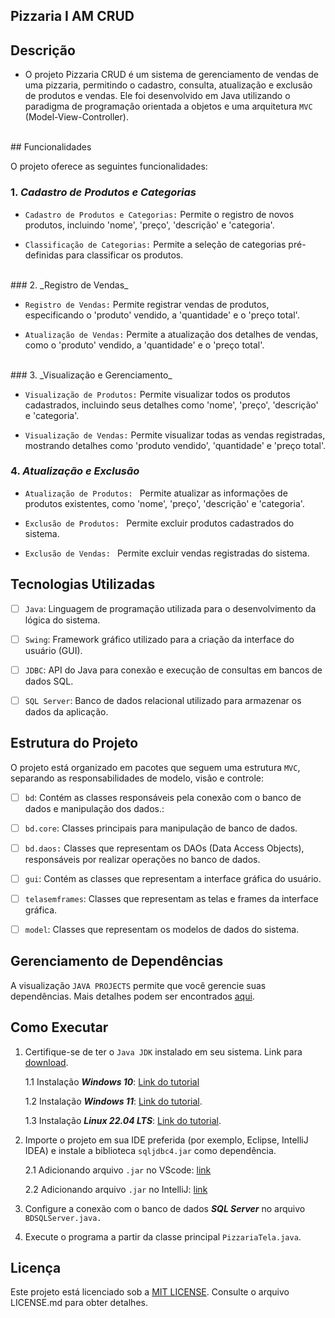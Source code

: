 ## Pizzaria I AM CRUD

## Descrição
- O projeto Pizzaria CRUD é um sistema de gerenciamento de vendas de uma pizzaria, permitindo o cadastro, consulta, atualização e exclusão de produtos e vendas. Ele foi desenvolvido em Java utilizando o paradigma de programação orientada a objetos e uma arquitetura `MVC` (Model-View-Controller).
<br>
## Funcionalidades 

O projeto oferece as seguintes funcionalidades: 

### 1. _Cadastro de Produtos e Categorias_
- `Cadastro de Produtos e Categorias:` Permite o registro de novos produtos, incluindo 'nome', 'preço', 'descrição' e 'categoria'.

- `Classificação de Categorias:` Permite a seleção de categorias pré-definidas para classificar os produtos.

<br>
### 2. _Registro de Vendas_

- `Registro de Vendas:` Permite registrar vendas de produtos, especificando o 'produto' vendido, a 'quantidade' e o 'preço total'.

- `Atualização de Vendas:` Permite a atualização dos detalhes de vendas, como o 'produto' vendido, a 'quantidade' e o 'preço total'.

<br>
### 3. _Visualização e Gerenciamento_

- `Visualização de Produtos:` Permite visualizar todos os produtos cadastrados, incluindo seus detalhes como 'nome', 'preço', 'descrição' e 'categoria'.

- `Visualização de Vendas:` Permite visualizar todas as vendas registradas, mostrando detalhes como 'produto vendido', 'quantidade' e 'preço total'.

### 4. _Atualização e Exclusão_

- `Atualização de Produtos: ` Permite atualizar as informações de produtos existentes, como 'nome', 'preço', 'descrição' e 'categoria'.

- `Exclusão de Produtos: ` Permite excluir produtos cadastrados do sistema.


- `Exclusão de Vendas: ` Permite excluir vendas registradas do sistema.

## Tecnologias Utilizadas

- [ ] `Java`: Linguagem de programação utilizada para o desenvolvimento da lógica do sistema.

- [ ] `Swing`: Framework gráfico utilizado para a criação da interface do usuário (GUI).

- [ ] `JDBC`: API do Java para conexão e execução de consultas em bancos de dados SQL.

- [ ] `SQL Server`: Banco de dados relacional utilizado para armazenar os dados da aplicação.

## Estrutura do Projeto

O projeto está organizado em pacotes que seguem uma estrutura `MVC`, separando as responsabilidades de modelo, visão e controle:

- [ ] `bd`: Contém as classes responsáveis pela conexão com o banco de dados e manipulação dos dados.:

- [ ] `bd.core`: Classes principais para manipulação de banco de dados.

- [ ] `bd.daos:` Classes que representam os DAOs (Data Access Objects), responsáveis por realizar operações no banco de dados.

- [ ] `gui`: Contém as classes que representam a 
interface gráfica do usuário.

- [ ] `telasemframes`: Classes que representam as telas e frames da interface gráfica.

- [ ] `model`: Classes que representam os modelos de dados do sistema.

## Gerenciamento de Dependências

A visualização `JAVA PROJECTS` permite que você gerencie suas dependências. Mais detalhes podem ser encontrados [aqui](https://github.com/microsoft/vscode-java-dependency#manage-dependencies).

## Como Executar

1. Certifique-se de ter o `Java JDK` instalado em seu sistema. Link para [download](https://www.oracle.com/java/technologies/downloads/).

    1.1 Instalação __*Windows 10*__: [Link do tutorial](https://www.youtube.com/watch?v=AUL--F5Wdh8)

    1.2 Instalação __*Windows 11*__: [Link do tutorial](https://www.youtube.com/watch?v=krGadRGdESQ).

    1.3 Instalação __*Linux 22.04 LTS*__: [Link do tutorial](https://www.youtube.com/watch?v=vVrIDJ--GOA).

2. Importe o projeto em sua IDE preferida (por exemplo, Eclipse, IntelliJ IDEA) e instale a biblioteca `sqljdbc4.jar` como dependência.

    2.1 Adicionando arquivo `.jar` no VScode: [link](https://www.youtube.com/watch?v=3Qm54znQX2E&list=PLDyYFpL8k5MyC7auUCOF-S8YGM8tGaoSw&index=1)

    2.2 Adicionando  arquivo `.jar` no IntelliJ: [link](https://github.com/Matheus-Oliveira-Marino/Pizzaria-API/blob/main/library_tutorial/Adding%20java%20library%20module%20on%20IntelliJ.mp4)

3. Configure a conexão com o banco de dados __*SQL Server*__ no arquivo `BDSQLServer.java.`

4. Execute o programa a partir da classe principal `PizzariaTela.java`.

## Licença

Este projeto está licenciado sob a [MIT LICENSE](https://github.com/Matheus-Oliveira-Marino/Pizzaria-API/blob/d15dc3f0452245adbe4d4b22e7ac1c3af5576893/LICENSE). Consulte o arquivo LICENSE.md para obter detalhes.

